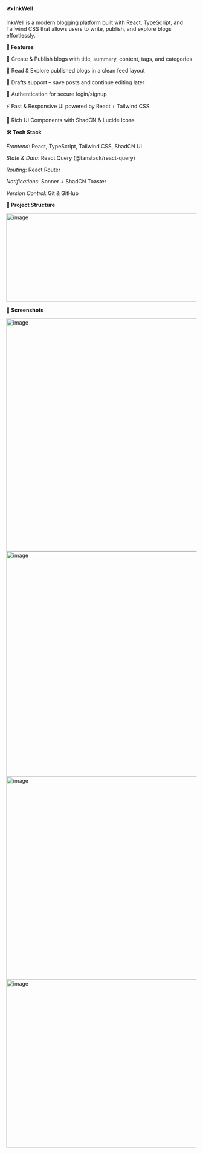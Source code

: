 **✍️ InkWell**

InkWell is a modern blogging platform built with React, TypeScript, and Tailwind CSS that allows users to write, publish, and explore blogs effortlessly.

**🚀 Features**

📝 Create & Publish blogs with title, summary, content, tags, and categories

📖 Read & Explore published blogs in a clean feed layout

💾 Drafts support – save posts and continue editing later

🔑 Authentication for secure login/signup

⚡ Fast & Responsive UI powered by React + Tailwind CSS

🎨 Rich UI Components with ShadCN & Lucide Icons

**🛠️ Tech Stack**

_Frontend_: React, TypeScript, Tailwind CSS, ShadCN UI

_State & Data_: React Query (@tanstack/react-query)

_Routing_: React Router

_Notifications_: Sonner + ShadCN Toaster

_Version Control_: Git & GitHub

**📂 Project Structure**

<img width="562" height="233" alt="image" src="https://github.com/user-attachments/assets/3677a4fc-05a0-4c71-bab6-b7fa2b3a7f95" />

**📸 Screenshots**


<img width="656" height="615" alt="image" src="https://github.com/user-attachments/assets/20e3706f-16e5-4c82-b03b-03eb1ae199e8" />

<img width="1109" height="596" alt="image" src="https://github.com/user-attachments/assets/95aaf2d5-d1e4-4e99-aa8d-447e4c7695b6" />

<img width="667" height="536" alt="image" src="https://github.com/user-attachments/assets/e0391a5a-3804-43f3-9c74-f31d40f016c8" />

<img width="666" height="444" alt="image" src="https://github.com/user-attachments/assets/6fe14f9a-bc1f-4d0e-b569-d9c3173bdbed" />

